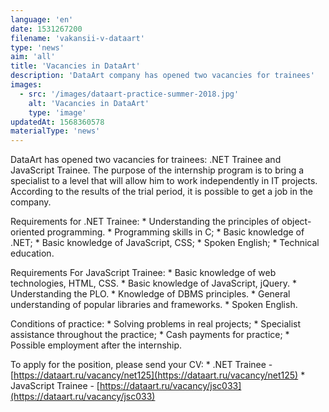 ```yaml
---
language: 'en'
date: 1531267200
filename: 'vakansii-v-dataart'
type: 'news'
aim: 'all'
title: 'Vacancies in DataArt'
description: 'DataArt company has opened two vacancies for trainees'
images:
  - src: '/images/dataart-practice-summer-2018.jpg'
    alt: 'Vacancies in DataArt'
    type: 'image'
updatedAt: 1568360578
materialType: 'news'
---
```

DataArt has opened two vacancies for trainees: .NET Trainee and JavaScript Trainee. The purpose of the internship program is to bring a specialist to a level that will allow him to work independently in IT projects. According to the results of the trial period, it is possible to get a job in the company.

Requirements for .NET Trainee: \* Understanding the principles of object-oriented programming. \* Programming skills in C; \* Basic knowledge of .NET; \* Basic knowledge of JavaScript, CSS; \* Spoken English; \* Technical education.

Requirements For JavaScript Trainee: \* Basic knowledge of web technologies, HTML, CSS. \* Basic knowledge of JavaScript, jQuery. \* Understanding the PLO. \* Knowledge of DBMS principles. \* General understanding of popular libraries and frameworks. \* Spoken English.

Conditions of practice: \* Solving problems in real projects; \* Specialist assistance throughout the practice; \* Cash payments for practice; \* Possible employment after the internship.

To apply for the position, please send your CV: \* .NET Trainee - [https://dataart.ru/vacancy/net125](https://dataart.ru/vacancy/net125) \* JavaScript Trainee - [https://dataart.ru/vacancy/jsc033](https://dataart.ru/vacancy/jsc033)

